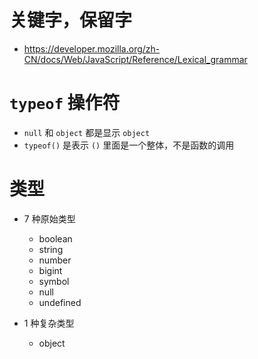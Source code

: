 # 关键字，保留字

- https://developer.mozilla.org/zh-CN/docs/Web/JavaScript/Reference/Lexical_grammar

# `typeof` 操作符

- `null` 和 `object` 都是显示 `object`
- `typeof()` 是表示 `()` 里面是一个整体，不是函数的调用

# 类型

- 7 种原始类型
    - boolean
    - string
    - number
    - bigint
    - symbol
    - null
    - undefined

- 1 种复杂类型
    - object